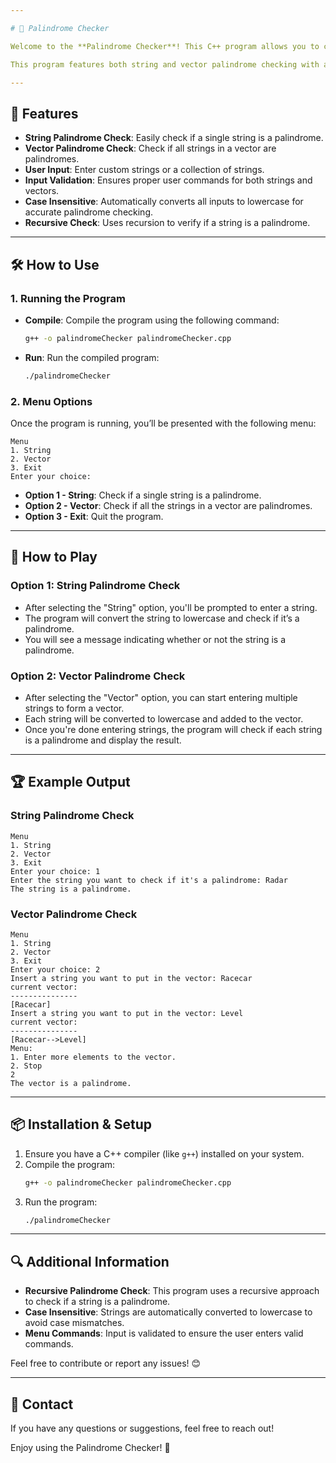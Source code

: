 ```yaml
---

# 🔄 Palindrome Checker

Welcome to the **Palindrome Checker**! This C++ program allows you to check if a string or a collection of strings (stored in a vector) are palindromes. A palindrome is a word, phrase, or sequence that reads the same backward as forward. 

This program features both string and vector palindrome checking with a user-friendly interface. Let's dive in! 🚀

---
```


## 🌟 Features

- **String Palindrome Check**: Easily check if a single string is a palindrome.
- **Vector Palindrome Check**: Check if all strings in a vector are palindromes.
- **User Input**: Enter custom strings or a collection of strings.
- **Input Validation**: Ensures proper user commands for both strings and vectors.
- **Case Insensitive**: Automatically converts all inputs to lowercase for accurate palindrome checking.
- **Recursive Check**: Uses recursion to verify if a string is a palindrome.

---

## 🛠️ How to Use

### 1. **Running the Program**

- **Compile**: Compile the program using the following command:
  ```bash
  g++ -o palindromeChecker palindromeChecker.cpp
  ```
- **Run**: Run the compiled program:
  ```bash
  ./palindromeChecker
  ```

### 2. **Menu Options**

Once the program is running, you’ll be presented with the following menu:

```
Menu
1. String
2. Vector
3. Exit
Enter your choice:
```

- **Option 1 - String**: Check if a single string is a palindrome.
- **Option 2 - Vector**: Check if all the strings in a vector are palindromes.
- **Option 3 - Exit**: Quit the program.

---

## 🧩 How to Play

### **Option 1: String Palindrome Check**

- After selecting the "String" option, you'll be prompted to enter a string.
- The program will convert the string to lowercase and check if it’s a palindrome.
- You will see a message indicating whether or not the string is a palindrome.

### **Option 2: Vector Palindrome Check**

- After selecting the "Vector" option, you can start entering multiple strings to form a vector.
- Each string will be converted to lowercase and added to the vector.
- Once you're done entering strings, the program will check if each string is a palindrome and display the result.

---

## 🏆 Example Output

### **String Palindrome Check**
```
Menu
1. String
2. Vector
3. Exit
Enter your choice: 1
Enter the string you want to check if it's a palindrome: Radar
The string is a palindrome.
```

### **Vector Palindrome Check**
```
Menu
1. String
2. Vector
3. Exit
Enter your choice: 2
Insert a string you want to put in the vector: Racecar
current vector:
---------------
[Racecar]
Insert a string you want to put in the vector: Level
current vector:
---------------
[Racecar-->Level]
Menu:
1. Enter more elements to the vector.
2. Stop
2
The vector is a palindrome.
```

---

## 📦 Installation & Setup

1. Ensure you have a C++ compiler (like `g++`) installed on your system.
2. Compile the program:
   ```bash
   g++ -o palindromeChecker palindromeChecker.cpp
   ```
3. Run the program:
   ```bash
   ./palindromeChecker
   ```

---

## 🔍 Additional Information

- **Recursive Palindrome Check**: This program uses a recursive approach to check if a string is a palindrome.
- **Case Insensitive**: Strings are automatically converted to lowercase to avoid case mismatches.
- **Menu Commands**: Input is validated to ensure the user enters valid commands.

Feel free to contribute or report any issues! 😊

---

## 📧 Contact

If you have any questions or suggestions, feel free to reach out!

Enjoy using the Palindrome Checker! 🎉
